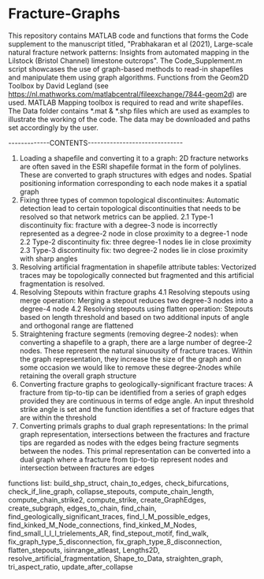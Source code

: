 # Fracture-Graphs

This repository contains MATLAB code and functions that forms the Code supplement to the manuscript titled, "Prabhakaran et al (2021), Large-scale natural fracture network patterns: Insights
from automated mapping in the Lilstock (Bristol Channel) limestone outcrops". The Code_Supplement.m script showcases the use of graph-based methods to read-in shapefiles and manipulate them using graph algorithms. Functions from the Geom2D Toolbox by David Legland (see https://nl.mathworks.com/matlabcentral/fileexchange/7844-geom2d) are used. MATLAB Mapping toolbox is required to read and write shapefiles. The Data folder contains *.mat & *.shp files which are used as examples to illustrate the working of the code. The data may be downloaded and paths set accordingly by the user.

-------------CONTENTS------------------------------
1. Loading a shapefile and converting it to a graph: 2D fracture networks are often saved in the ESRI shapefile format in the form of polylines. These are converted to graph structures with edges and nodes. Spatial positioning information corresponding to each node makes it a spatial graph
2. Fixing three types of common topological discontinuites: Automatic detection lead to certain topological discontinuities that needs to be resolved so that network metrics can be applied.
2.1 Type-1 discontinuity fix: fracture with a degree-3 node is incorrectly represented as a degree-2 node in close proximity to a degree-1 node
2.2 Type-2 discontinuity fix: three degree-1 nodes lie in close proximity
2.3 Type-3 discontinuity fix: two degree-2 nodes lie in close proximity with sharp angles
3. Resolving artificial fragmentation in shapefile attribute tables: Vectorized traces may be topologically connected but fragmented and this artificial fragmentation is resolved.
4. Resolving Stepouts within fracture graphs
4.1 Resolving stepouts using merge operation: Merging a stepout reduces two degree-3 nodes into a degree-4 node 
4.2 Resolving stepouts using flatten operation: Stepouts based on length threshold and based on two additional inputs of angle and orthogonal range are flattened
5. Straightening fracture segments (removing degree-2 nodes): when converting a shapefile to a graph, there are a large number of degree-2 nodes. These represent the natural   sinuousity of fracture traces. Within the graph representation, they increase the size of the graph and on some occasion we would like to remove these degree-2nodes while retaining the overall graph structure
6. Converting fracture graphs to geologically-significant fracture traces: A fracture from tip-to-tip can be identified from a series of graph edges provided they are continuous in terms of edge angle. An input threshold strike angle is set and the function identifies a set of fracture edges that are within the threshold
7. Converting primals graphs to dual graph representations: In the primal graph representation, intersections between the fractures and fracture tips are regarded as nodes with the edges being fracture segments between the nodes. This primal representation can be converted into a dual graph where a fracture from tip-to-tip represent nodes and intersection between fractures are edges

functions list:
build_shp_struct, chain_to_edges, check_bifurcations, check_if_line_graph, collapse_stepouts, compute_chain_length, compute_chain_strike2, compute_strike, create_GraphEdges, create_subgraph, edges_to_chain, find_chain, find_geologically_significant_traces, find_I_M_possible_edges, find_kinked_M_Node_connections, find_kinked_M_Nodes, find_small_I_I_I_trielements_AR, find_stepout_motif, find_walk, fix_graph_type_5_disconnection, fix_graph_type_8_disconnection,
flatten_stepouts, isinrange_atleast, Lengths2D, resolve_artificial_fragmentation, Shape_to_Data, straighten_graph, tri_aspect_ratio, update_after_collapse
